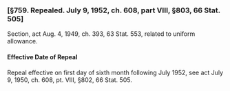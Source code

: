 ### [§759. Repealed. July 9, 1952, ch. 608, part VIII, §803, 66 Stat. 505] ###

Section, act Aug. 4, 1949, ch. 393, 63 Stat. 553, related to uniform allowance.

#### Effective Date of Repeal ####

Repeal effective on first day of sixth month following July 1952, see act July 9, 1950, ch. 608, pt. VIII, §802, 66 Stat. 505.